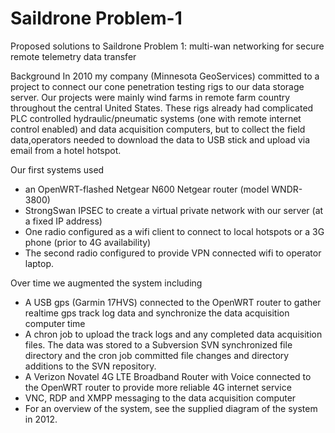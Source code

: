 # Saildrone Problem-1 
Proposed solutions to Saildrone Problem 1: multi-wan networking for secure remote telemetry data transfer

Background
In 2010 my company (Minnesota GeoServices) committed to a project to connect our cone penetration testing rigs to our data storage server. Our projects were mainly wind farms in remote farm country throughout the central United States. These rigs already had complicated PLC controlled hydraulic/pneumatic systems (one with remote internet control enabled) and data acquisition computers, but to collect the field data,operators needed to download the data to USB stick and upload via email from a hotel hotspot.

Our first systems used 
- an OpenWRT-flashed Netgear N600 Netgear router (model WNDR-3800)
- StrongSwan IPSEC to create a virtual private network with our server (at a fixed IP address) 
- One radio configured as a wifi client to connect to local hotspots or a 3G phone (prior to 4G availability)
- The second radio configured to provide VPN connected wifi to operator laptop.

Over time we augmented the system including
- A USB gps (Garmin 17HVS) connected to the OpenWRT router to gather realtime gps track log data and synchronize the data acquisition computer time
- A chron job to upload the track logs and any completed data acquisition files. The data was stored to a Subversion SVN synchronized file directory and the cron job committed file changes and directory additions to the SVN repository.
- A Verizon Novatel 4G LTE Broadband Router with Voice connected to the OpenWRT router to provide more reliable 4G internet service
- VNC, RDP and XMPP messaging to the data acquisition computer
- For an overview of the system, see the supplied diagram of the system in 2012.


